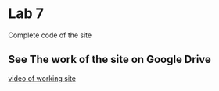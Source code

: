 # Lab 7

Complete code of the site

## See The work of the site on Google Drive

[video of working site]()
